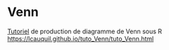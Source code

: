 # Venn
[Tutoriel](https://github.com/lcauquil/tuto_Venn/blob/master/tuto_Venn.md) de production de diagramme de Venn sous R
https://lcauquil.github.io/tuto_Venn/tuto_Venn.html
